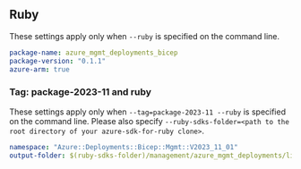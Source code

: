 ## Ruby

These settings apply only when `--ruby` is specified on the command line.

```yaml
package-name: azure_mgmt_deployments_bicep
package-version: "0.1.1"
azure-arm: true
```

### Tag: package-2023-11 and ruby

These settings apply only when `--tag=package-2023-11 --ruby` is specified on the command line.
Please also specify `--ruby-sdks-folder=<path to the root directory of your azure-sdk-for-ruby clone>`.

```yaml $(tag) == 'package-2023-11' && $(ruby)
namespace: "Azure::Deployments::Bicep::Mgmt::V2023_11_01"
output-folder: $(ruby-sdks-folder)/management/azure_mgmt_deployments/lib
```